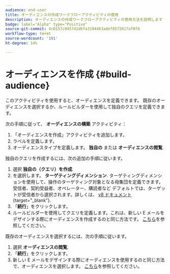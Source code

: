 ```yaml
---
audience: end-user
title: オーディエンスの作成ワークフローアクティビティの使用
description: オーディエンスの作成ワークフローアクティビティの使用方法を説明します
badge: label="Alpha" type="Positive"
source-git-commit: 4c0157c0457d1d6fa3194463adef8572017af8f0
workflow-type: tm+mt
source-wordcount: '191'
ht-degree: 14%

---
```



# オーディエンスを作成 {#build-audience}

このアクティビティを使用すると、オーディエンスを定義できます。 既存のオーディエンスを選択するか、ルールビルダーを使用して独自のクエリを定義できます。

<!--
The **Build audience** activity can be placed at the beginning of the workflow or after any other activity. Any activity can be placed after the **Build audience**.
-->

次の手順に従って、 **オーディエンスの構築** アクティビティ：

1. 「オーディエンスを作成」アクティビティを追加します。
1. ラベルを定義します。
1. オーディエンスタイプを定義します。 **独自の** または **オーディエンスの閲覧**.

独自のクエリを作成するには、次の追加の手順に従います。

1. 選択 **独自の（クエリ）を作成**.
1. を選択します。 **ターゲティングディメンション**. ターゲティングディメンションを使用して、操作のターゲティング対象となる母集団を定義できます。受信者、契約受益者、オペレーター、購読者など デフォルトでは、ターゲットが受信者から選択されます。詳しくは、 [v8 ドキュメント](https://experienceleague.adobe.com/docs/campaign/automation/workflows/introduction/wf-type/targeting-workflows.html#targeting-and-filtering-dimensions){target="_blank"}.
1. 「**続行**」をクリックします。
1. ルールビルダーを使用してクエリを定義します。これは、新しい E メールをデザインする際にオーディエンスを作成するのと同じ方法です。 [こちら](../../audience/segment-builder.md)を参照してください。

既存のオーディエンスを選択するには、次の手順に従います。

1. 選択 **オーディエンスの閲覧**.
1. 「**続行**」をクリックします。
1. 新しい E メールをデザインする際にオーディエンスを使用するのと同じ方法で、オーディエンスを選択します。 [こちら](../../audience/add-audience.md)を参照してください。
